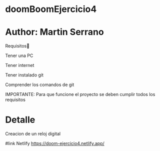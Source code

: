 # doomBoomEjercicio4

# Author: Martin Serrano

Requisitos👀

Tener una PC

Tener internet

Tener instalado git

Comprender los comandos de git

IMPORTANTE: Para que funcione el proyecto se deben cumplir todos los requisitos

# Detalle
Creacion de un reloj digital 

#link Netlify
https://doom-ejercicio4.netlify.app/
